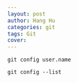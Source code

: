 ```yaml
---
layout: post
author: Hang Hu
categories: git
tags: Git 
cover: 
---
```


```
git config user.name
```

```
git config --list
```
